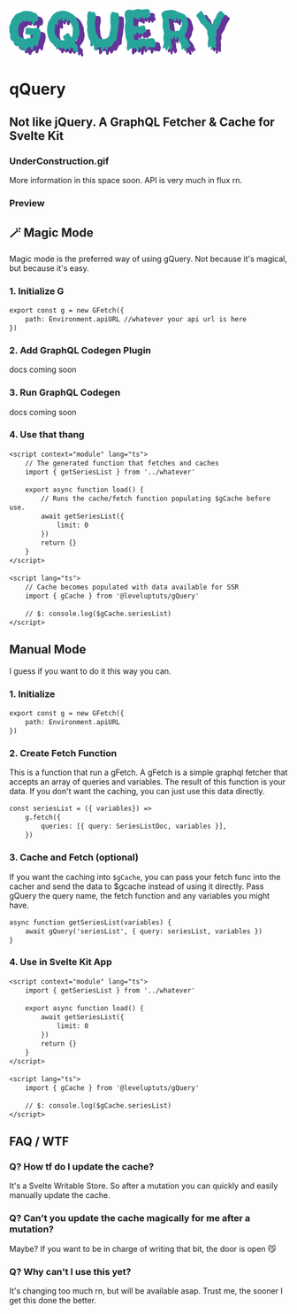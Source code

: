 ![gQuery](./gQuery.png)

# qQuery

## Not like jQuery. A GraphQL Fetcher & Cache for Svelte Kit

### UnderConstruction.gif

More information in this space soon. API is very much in flux rn.

### Preview

## 🪄 Magic Mode

Magic mode is the preferred way of using gQuery. Not because it's magical, but because it's easy.

### 1. Initialize G

```
export const g = new GFetch({
	path: Environment.apiURL //whatever your api url is here
})
```

### 2. Add GraphQL Codegen Plugin

docs coming soon

### 3. Run GraphQL Codegen

docs coming soon

### 4. Use that thang

```
<script context="module" lang="ts">
	// The generated function that fetches and caches
	import { getSeriesList } from '../whatever'

	export async function load() {
		// Runs the cache/fetch function populating $gCache before use.
		await getSeriesList({
			limit: 0
		})
		return {}
	}
</script>

<script lang="ts">
	// Cache becomes populated with data available for SSR
	import { gCache } from '@leveluptuts/gQuery'

	// $: console.log($gCache.seriesList)
</script>

```

## Manual Mode

I guess if you want to do it this way you can.

### 1. Initialize

```
export const g = new GFetch({
	path: Environment.apiURL
})
```

### 2. Create Fetch Function

This is a function that run a gFetch. A gFetch is a simple graphql fetcher that accepts an array of queries and variables.
The result of this function is your data. If you don't want the caching, you can just use this data directly.

```
const seriesList = ({ variables}) =>
	g.fetch({
		queries: [{ query: SeriesListDoc, variables }],
	})

```

### 3. Cache and Fetch (optional)

If you want the caching into `$gCache`, you can pass your fetch func into the cacher and send the data to $gcache instead of using it directly.
Pass gQuery the query name, the fetch function and any variables you might have.

```
async function getSeriesList(variables) {
	await gQuery('seriesList', { query: seriesList, variables })
}
```

### 4. Use in Svelte Kit App

```
<script context="module" lang="ts">
	import { getSeriesList } from '../whatever'

	export async function load() {
		await getSeriesList({
			limit: 0
		})
		return {}
	}
</script>

<script lang="ts">
	import { gCache } from '@leveluptuts/gQuery'

	// $: console.log($gCache.seriesList)
</script>

```

## FAQ / WTF

### Q? How tf do I update the cache?

It's a Svelte Writable Store. So after a mutation you can quickly and easily manually update the cache.

### Q? Can't you update the cache magically for me after a mutation?

Maybe? If you want to be in charge of writing that bit, the door is open 😼

### Q? Why can't I use this yet?

It's changing too much rn, but will be available asap. Trust me, the sooner I get this done the better.
